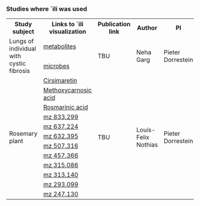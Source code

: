 ### Studies where `ili was used

<table>
<tr>
    <th>Study subject</th>
    <th>Links to &#96;ili visualization</th>
    <th>Publication link</th>
    <th>Author</th>
    <th>PI</th>
    <th>Institution</th>
    <th>Link to study data</th>
</tr>

<!-- Human lungs by N. Garg -->

<tr>
    <td rowspan="2">Lungs of individual with cystic fibrosis</td>
    <td><a href="http://ili.embl.de/?ftp://massive.ucsd.edu/MSV000079652/updates/2017-04-05_negarg_f51de0c9/other/ili_files/patient1.stl;ftp://massive.ucsd.edu/MSV000079652/updates/2017-04-05_negarg_f51de0c9/other/ili_files/Molecule_maps.csv">metabolites</a></td>
    <td rowspan="2">TBU</td>
    <td rowspan="2">Neha Garg</td>
    <td rowspan="2">Pieter Dorrestein</td>
    <td rowspan="2">UCSD, La Jolla, CA, USA</td>
    <td rowspan="2"><a href="ftp://massive.ucsd.edu/MSV000079652/updates/2017-04-05_negarg_f51de0c9/other/ili_files/">MSV000079652</a></td>
</tr>
<tr>
    <td><a href="http://ili.embl.de/?ftp://massive.ucsd.edu/MSV000079652/updates/2017-04-05_negarg_f51de0c9/other/ili_files/patient1.stl;ftp://massive.ucsd.edu/MSV000079652/updates/2017-04-05_negarg_f51de0c9/other/ili_files/Microbe_maps.csv">microbes</a></td>
</tr>

<!-- Rosemary plant by L. Nothias -->

<tr>
    <td rowspan="12">Rosemary plant</td>
    <td><a href="http://ili.embl.de/?ftp://massive.ucsd.edu/MSV000080553/updates/2017-04-05_lfnothias_c8b03c84/other/Rosumarinus_Stem.stl;ftp://massive.ucsd.edu/MSV000080553/updates/2017-04-05_lfnothias_c8b03c84/other/Rosmary_ili_input_Level2-annotated_features_GNPS.csv;ftp://massive.ucsd.edu/MSV000080553/updates/2017-04-05_lfnothias_c8b03c84/other/json/cirsimaretin.json">Cirsimaretin</a></td>
    <td rowspan="12">TBU</td>
    <td rowspan="12">Louis-Felix Nothias</td>
    <td rowspan="12">Pieter Dorrestein</td>
    <td rowspan="12">UCSD, La Jolla, CA, USA</td>
    <td rowspan="12"><a href="ftp://massive.ucsd.edu/MSV000080553/updates/2017-04-05_lfnothias_c8b03c84/other/">MSV000080553</a></td>
</tr>
<tr>
    <td><a href="http://ili.embl.de/?ftp://massive.ucsd.edu/MSV000080553/updates/2017-04-05_lfnothias_c8b03c84/other/Rosumarinus_Stem.stl;ftp://massive.ucsd.edu/MSV000080553/updates/2017-04-05_lfnothias_c8b03c84/other/Rosmary_ili_input_Level2-annotated_features_GNPS.csv;ftp://massive.ucsd.edu/MSV000080553/updates/2017-04-05_lfnothias_c8b03c84/other/json/methoxycarnosic_acid.json">Methoxycarnosic acid</a></td>
</tr>
<tr>
    <td><a href="http://ili.embl.de/?ftp://massive.ucsd.edu/MSV000080553/updates/2017-04-05_lfnothias_c8b03c84/other/Rosumarinus_Stem.stl;ftp://massive.ucsd.edu/MSV000080553/updates/2017-04-05_lfnothias_c8b03c84/other/Rosmary_ili_input_Level2-annotated_features_GNPS.csv;ftp://massive.ucsd.edu/MSV000080553/updates/2017-04-05_lfnothias_c8b03c84/other/json/rosmarinic_acid.json">Rosmarinic acid</a></td>
</tr>
<tr>
    <td><a href="http://ili.embl.de/?ftp://massive.ucsd.edu/MSV000080553/updates/2017-04-05_lfnothias_c8b03c84/other/Rosumarinus_Stem.stl;ftp://massive.ucsd.edu/MSV000080553/updates/2017-04-05_lfnothias_c8b03c84/other/Rosemary_ili_supplemental_unannotated_features.csv;ftp://massive.ucsd.edu/MSV000080553/updates/2017-04-05_lfnothias_c8b03c84/other/json/Copy%20of%20833.299%20238%201%20(ID-%20590).json">mz 833.299</a></td>
</tr>
<tr>
    <td><a href="http://ili.embl.de/?ftp://massive.ucsd.edu/MSV000080553/updates/2017-04-05_lfnothias_c8b03c84/other/Rosumarinus_Stem.stl;ftp://massive.ucsd.edu/MSV000080553/updates/2017-04-05_lfnothias_c8b03c84/other/Rosemary_ili_supplemental_unannotated_features.csv;ftp://massive.ucsd.edu/MSV000080553/updates/2017-04-05_lfnothias_c8b03c84/other/json/Copy%20of%20637.224%20225%201%20(ID-%20451).json">mz 637.224</a></td>
</tr>
<tr>
    <td><a href="http://ili.embl.de/?ftp://massive.ucsd.edu/MSV000080553/updates/2017-04-05_lfnothias_c8b03c84/other/Rosumarinus_Stem.stl;ftp://massive.ucsd.edu/MSV000080553/updates/2017-04-05_lfnothias_c8b03c84/other/Rosemary_ili_supplemental_unannotated_features.csv;ftp://massive.ucsd.edu/MSV000080553/updates/2017-04-05_lfnothias_c8b03c84/other/json/Copy%20of%20632.395%20517%201%20(ID-%20738).json">mz 632.395</a></td>
</tr>
<tr>
    <td><a href="http://ili.embl.de/?ftp://massive.ucsd.edu/MSV000080553/updates/2017-04-05_lfnothias_c8b03c84/other/Rosumarinus_Stem.stl;ftp://massive.ucsd.edu/MSV000080553/updates/2017-04-05_lfnothias_c8b03c84/other/Rosemary_ili_supplemental_unannotated_features.csv;ftp://massive.ucsd.edu/MSV000080553/updates/2017-04-05_lfnothias_c8b03c84/other/json/Copy%20of%20507.316%20209%201%20(ID-%20986).json">mz 507.316</a></td>
</tr>
<tr>
    <td><a href="http://ili.embl.de/?ftp://massive.ucsd.edu/MSV000080553/updates/2017-04-05_lfnothias_c8b03c84/other/Rosumarinus_Stem.stl;ftp://massive.ucsd.edu/MSV000080553/updates/2017-04-05_lfnothias_c8b03c84/other/Rosemary_ili_supplemental_unannotated_features.csv;ftp://massive.ucsd.edu/MSV000080553/updates/2017-04-05_lfnothias_c8b03c84/other/json/Copy%20of%20457.366%20426%201%20(ID-%2032).json">mz 457.366</a></td>
</tr>
<tr>
    <td><a href="http://ili.embl.de/?ftp://massive.ucsd.edu/MSV000080553/updates/2017-04-05_lfnothias_c8b03c84/other/Rosumarinus_Stem.stl;ftp://massive.ucsd.edu/MSV000080553/updates/2017-04-05_lfnothias_c8b03c84/other/Rosemary_ili_supplemental_unannotated_features.csv;ftp://massive.ucsd.edu/MSV000080553/updates/2017-04-05_lfnothias_c8b03c84/other/json/Copy%20of%20315.086%20226%201%20(ID-%20197).json">mz 315.086</a></td>
</tr>
<tr>
    <td><a href="http://ili.embl.de/?ftp://massive.ucsd.edu/MSV000080553/updates/2017-04-05_lfnothias_c8b03c84/other/Rosumarinus_Stem.stl;ftp://massive.ucsd.edu/MSV000080553/updates/2017-04-05_lfnothias_c8b03c84/other/Rosemary_ili_supplemental_unannotated_features.csv;ftp://massive.ucsd.edu/MSV000080553/updates/2017-04-05_lfnothias_c8b03c84/other/json/Copy%20of%20313.140%20309%201%20(ID-%20597).json">mz 313.140</a></td>
</tr>
<tr>
    <td><a href="http://ili.embl.de/?ftp://massive.ucsd.edu/MSV000080553/updates/2017-04-05_lfnothias_c8b03c84/other/Rosumarinus_Stem.stl;ftp://massive.ucsd.edu/MSV000080553/updates/2017-04-05_lfnothias_c8b03c84/other/Rosemary_ili_supplemental_unannotated_features.csv;ftp://massive.ucsd.edu/MSV000080553/updates/2017-04-05_lfnothias_c8b03c84/other/json/Copy%20of%20293.099%20110%201%20(ID-%201142).json">mz 293.099</a></td>
</tr>
<tr>
    <td><a href="http://ili.embl.de/?ftp://massive.ucsd.edu/MSV000080553/updates/2017-04-05_lfnothias_c8b03c84/other/Rosumarinus_Stem.stl;ftp://massive.ucsd.edu/MSV000080553/updates/2017-04-05_lfnothias_c8b03c84/other/Rosemary_ili_supplemental_unannotated_features.csv;ftp://massive.ucsd.edu/MSV000080553/updates/2017-04-05_lfnothias_c8b03c84/other/json/Copy%20of%20247.130%20284%201%20(ID-%20631).json">mz 247.130</a></td>
</tr>

</table>